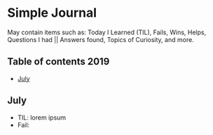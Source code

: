 # Simple Journal
May contain items such as: Today I Learned (TIL), Fails, Wins, Helps, Questions I had || Answers found, Topics of Curiosity, and more. 


## Table of contents 2019
- [July](#july)


## July
- TIL: lorem ipsum
- Fail: 

